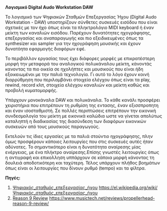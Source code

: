 **Λογισμικό Digital Audo Workstation DAW**


To λογισμικό των Ψηφιακών Σταθμών Επεξεργασίας Ήχου (Digital Audo Workstation - DAW) υποστηρίζουν σύνθετες συσκευές εισόδου που είναι σχετικές με τον ήχο όπως είναι τα πληκτρολόγιο MIDI keyboard ή έναν μείκτη των καναλιών εισόδου. Παρέχουν δυνατότητες ηχογράφησης, επεξεργασίας και αναπαραγωγής και πιο εξειδικευμένες όπως τα synthesizer και sampler για την ηχογράφηση μουσικής και έχουν δυνατόητα εφαρμογής διαφόρων εφέ.

Το περιβάλλον εργασίας τους έχει διάφορες μορφές με επικρατέστερη μορφή την μεταφορά του αναλογικού πολυκάναλου μείκτη, κάνοντάς κανοντας τα πιο οικεία σε ηχολήπτες και μουσικούς που είναι ήδη εξοικειωμένοι με την παλιά τεχνολογία. Γι αυτό το λόγο έχουν κοινή διαρρύθμηση που περιλαμβάνει στοιχεία ελέγχου όπως είναι τα play, rewind, record κλπ, στοιχεία ελέγχου καναλιών και μείκτη καθώς και προβολή κυματομορφής. 

Υπάρχουν μονοκάναλα DAW και πολυκάναλα. Το κάθε κανάλι προσφέρει χειριστήρια που επιτρέπουν τη ρυθμίση της εντασης, έναν εξισσπροπητη και έναν ισοσταθμιστή. Σε πολλές περιπτώσεις επιτρέπουν την εικονική συνδεσμολογία του μείκτη με εικονικά καλώδια ωστε να γίνεται απολύτως καταληπτή η διαδικασίας της διασύνδεση των διαφόρων εικονικών συσκευών από τους μουσικούς παραγωγούς.

Εκτελούν τις ίδιες εργασίες με τα παλιά στούντιο ηχογράφησης, πλην όμως προσφέρουν κάποιες λειτουργίες που στις συσκευές αυτές ήταν αδύνατες. Το σημαντικότερο είναι η δυνατότητα αναίρεσης μίας ενέργειας, με ένα πλήκτρο αναίρεσης.Επίσης γνωστές λειτουργίες όπως η αντιγραφή και επικολληση υππάρχουν σε κάποια μορφή κάνοντας τη δουλειά αποδοτικότερη και ταχύτερη. Τέλος υπάρχουν πλήθος βοημάτων όπως είναι οι λειτουργίες που δίνουν ρυθμό (tempo) και τα φίλτρα.


**Πηγές:**

1. [Ψηφιακός_σταθμός_επεξεργασίας_ήχου](https://el.wikipedia.org/wiki/Ψηφιακός_σταθμός_επεξεργασίας_ήχου) https://el.wikipedia.org/wiki/Ψηφιακός_σταθμός_επεξεργασίας_ήχου
2. [Reason 9 Review](https://www.musictech.net/reviews/propellerhead-reason-9-review/) https://www.musictech.net/reviews/propellerhead-reason-9-review/
